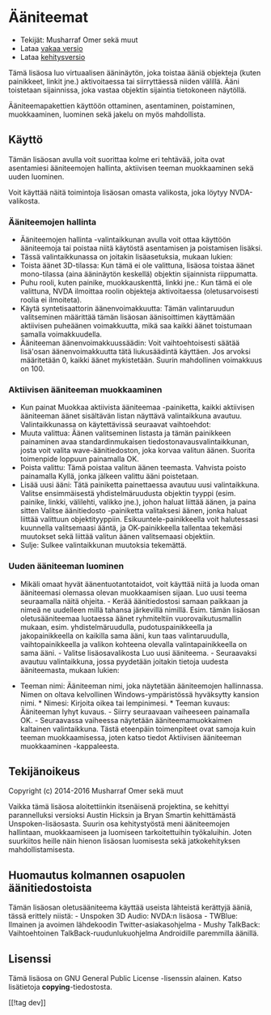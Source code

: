 # Ääniteemat #

*   Tekijät: Musharraf Omer sekä muut
*   Lataa [vakaa versio][1]
*   Lataa [kehitysversio][2]

Tämä lisäosa luo virtuaalisen ääninäytön, joka toistaa ääniä objekteja
(kuten painikkeet, linkit jne.) aktivoitaessa tai siirryttäessä niiden
välillä. Ääni toistetaan sijainnissa, joka vastaa objektin sijaintia
tietokoneen näytöllä.

Ääniteemapakettien käyttöön ottaminen, asentaminen, poistaminen,
muokkaaminen, luominen sekä jakelu on myös mahdollista.

## Käyttö

Tämän lisäosan avulla voit suorittaa kolme eri tehtävää, joita ovat
asentamiesi ääniteemojen hallinta, aktiivisen teeman muokkaaminen sekä uuden
luominen.

Voit käyttää näitä toimintoja lisäosan omasta valikosta, joka löytyy
NVDA-valikosta.

### Ääniteemojen hallinta

- Ääniteemojen hallinta -valintaikkunan avulla voit ottaa käyttöön
  ääniteemoja tai poistaa niitä käytöstä asentamisen ja poistamisen lisäksi.
- Tässä valintaikkunassa on joitakin lisäasetuksia, mukaan lukien:
 - Toista äänet 3D-tilassa: Kun tämä ei ole valittuna, lisäosa toistaa äänet mono-tilassa (aina ääninäytön keskellä) objektin sijainnista riippumatta.
 - Puhu rooli, kuten painike, muokkauskenttä, linkki jne.: Kun tämä ei ole valittuna, NVDA ilmoittaa roolin objekteja aktivoitaessa (oletusarvoisesti roolia ei ilmoiteta).
 - Käytä syntetisaattorin äänenvoimakkuutta: Tämän valintaruudun valitseminen määrittää tämän lisäosan äänisoittimen käyttämään aktiivisen puheäänen voimakkuutta, mikä saa kaikki äänet toistumaan samalla voimakkuudella.
 - Ääniteeman äänenvoimakkuussäädin: Voit vaihtoehtoisesti säätää lisä'osan äänenvoimakkuutta tätä liukusäädintä käyttäen. Jos arvoksi määritetään 0, kaikki äänet mykistetään. Suurin mahdollinen voimakkuus on 100.

### Aktiivisen ääniteeman muokkaaminen

- Kun painat Muokkaa aktiivista ääniteemaa -painiketta, kaikki aktiivisen
  ääniteeman äänet sisältävän listan näyttävä valintaikkuna
  avautuu. Valintaikkunassa on käytettävissä seuraavat vaihtoehdot:
- Muuta valittua: Äänen valitseminen listasta ja tämän painikkeen painaminen
  avaa standardinmukaisen tiedostonavausvalintaikkunan, josta voit valita
  wave-äänitiedoston, joka korvaa valitun äänen. Suorita toimenpide loppuun
  painamalla OK.
- Poista valittu: Tämä poistaa valitun äänen teemasta. Vahvista poisto
  painamalla Kyllä, jonka jälkeen valittu ääni poistetaan.
- Lisää uusi ääni: Tätä painiketta painettaessa avautuu uusi valintaikkuna. Valitse ensimmäisestä yhdistelmäruudusta objektin tyyppi (esim. painike, linkki, välilehti, valikko jne.), johon haluat liittää äänen, ja paina sitten Valitse äänitiedosto -painiketta valitaksesi äänen, jonka haluat liittää valittuun objektityyppiin. Esikuuntele-painikkeella voit halutessasi kuunnella valitsemaasi ääntä, ja OK-painikkeella tallentaa tekemäsi muutokset sekä liittää valitun äänen valitsemaasi objektiin. 
- Sulje: Sulkee valintaikkunan muutoksia tekemättä.

### Uuden ääniteeman luominen

- Mikäli omaat hyvät äänentuotantotaidot, voit käyttää niitä ja luoda oman
ääniteemasi olemassa olevan muokkaamisen sijaan. Luo uusi teema seuraamalla
näitä ohjeita.  - Kerää äänitiedostosi samaan paikkaan ja nimeä ne uudelleen
millä tahansa järkevillä nimillä. Esim. tämän lisäosan oletusääniteemaa
luotaessa äänet ryhmiteltiin vuorovaikutusmallin mukaan,
esim. yhdistelmäruudulla, pudotuspainikkeella ja jakopainikkeella on
kaikilla sama ääni, kun taas valintaruudulla, vaihtopainikkeella ja valikon
kohteena olevalla valintapainikkeella on sama ääni.  - Valitse
lisäosavalikosta Luo uusi ääniteema. - Seuraavaksi avautuu valintaikkuna,
jossa pyydetään joitakin tietoja uudesta ääniteemasta, mukaan lukien:
*	Teeman nimi: Ääniteeman nimi, joka näytetään ääniteemojen
hallinnassa. Nimen on oltava kelvollinen Windows-ympäristössä hyväksytty
kansion nimi.  *	Nimesi: Kirjoita oikea tai lempinimesi.  *	Teeman kuvaus:
Ääniteeman lyhyt kuvaus.  - Siirry seuraavaan vaiheeseen painamalla OK.  -
Seuraavassa vaiheessa näytetään ääniteemamuokkaimen kaltainen
valintaikkuna. Tästä eteenpäin toimenpiteet ovat samoja kuin teeman
muokkaamisessa, joten katso tiedot Aktiivisen ääniteeman muokkaaminen
-kappaleesta.

## Tekijänoikeus

Copyright (c) 2014-2016 Musharraf Omer sekä muut

Vaikka tämä lisäosa aloitettiinkin itsenäisenä projektina, se kehittyi
parannelluksi versioksi Austin Hicksin ja Bryan Smartin kehittämästä
Unspoken-lisäosasta. Suurin osa kehitystyöstä meni ääniteemojen hallintaan,
muokkaamiseen ja luomiseen tarkoitettuihin työkaluihin. Joten suurkiitos
heille näin hienon lisäosan luomisesta sekä jatkokehityksen
mahdollistamisesta.

## Huomautus kolmannen osapuolen äänitiedostoista

Tämän lisäosan oletusääniteema käyttää useista lähteistä kerättyjä ääniä,
tässä erittely niistä: - Unspoken 3D Audio: NVDA:n lisäosa - TWBlue:
Ilmainen ja avoimen lähdekoodin Twitter-asiakasohjelma - Mushy TalkBack:
Vaihtoehtoinen TalkBack-ruudunlukuohjelma Androidille paremmilla äänillä.

## Lisenssi
Tämä lisäosa on GNU General Public License -lisenssin alainen. Katso
lisätietoja **copying**-tiedostosta.

[[!tag dev]]

[1]: https://addons.nvda-project.org/files/get.php?file=ath

[2]: https://addons.nvda-project.org/files/get.php?file=ath-dev
